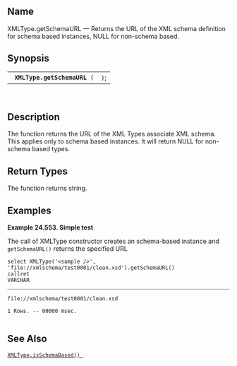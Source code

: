 <div id="fn_xmltype.getschemaurl" class="refentry">

<div class="titlepage">

</div>

<div class="refnamediv">

## Name

XMLType.getSchemaURL — Returns the URL of the XML schema definition for
schema based instances, NULL for non-schema based.

</div>

<div class="refsynopsisdiv">

## Synopsis

<div id="fsyn_xmltype.getschemaurl" class="funcsynopsis">

|                                   |      |
|-----------------------------------|------|
| ` `**`XMLType.getSchemaURL`**` (` | `)`; |

<div class="funcprototype-spacer">

 

</div>

</div>

</div>

<div id="desc_xmltype.getschemaurl" class="refsect1">

## Description

The function returns the URL of the XML Types associate XML schema. This
applies only to schema based instances. It will return NULL for
non-schema based types.

</div>

<div id="ret_xmltype.getschemaurl" class="refsect1">

## Return Types

The function returns string.

</div>

<div id="examples_xmltype.getschemaurl" class="refsect1">

## Examples

<div id="ex_xmltype.getschemaurl" class="example">

**Example 24.553. Simple test**

<div class="example-contents">

The call of XMLType constructor creates an schema-based instance and
`getSchemaURL()` returns the specified URL

``` screen
select XMLType('<sample />', 'file://xmlschema/test0001/clean.xsd').getSchemaURL()
callret
VARCHAR
_______________________________________________________________________________

file://xmlschema/test0001/clean.xsd

1 Rows. -- 00000 msec.
 
```

</div>

</div>

  

</div>

<div id="seealso_xmltype.getschemaurl" class="refsect1">

## See Also

<a href="fn_xmltype.isschemabased.html" class="link"
title="XMLType.isSchemaBased"><code
class="function">XMLType.isSchemaBased() </code></a>

</div>

</div>
